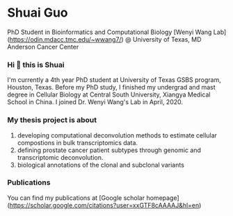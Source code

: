 # Shuai Guo
PhD Student in Bioinformatics and Computational Biology
[Wenyi Wang Lab] (https://odin.mdacc.tmc.edu/~wwang7/) @ University of Texas, MD Anderson Cancer Center

### Hi 👋 this is Shuai
I'm currently a 4th year PhD student at University of Texas GSBS program, Houston, Texas.
Before my PhD study, I finished my undergrad and mast degree in Cellular Biology at Central South University, Xiangya Medical School in China.
I joined Dr. Wenyi Wang's Lab in April, 2020.

### My thesis project is about
1) developing computational deconvolution methods to estimate cellular compostions in bulk transcriptomics data.
2) defining prostate cancer patient subtypes through genomic and transcriptomic deconvolution.
3) biological annotations of the clonal and subclonal variants

### Publications
You can find my publications at [Google scholar homepage] (https://scholar.google.com/citations?user=xxGTF8cAAAAJ&hl=en)
